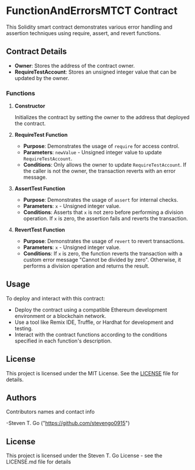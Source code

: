 # FunctionAndErrorsMTCT Contract

This Solidity smart contract demonstrates various error handling and assertion techniques using require, assert, and revert functions.

## Contract Details

- **Owner**: Stores the address of the contract owner.
- **RequireTestAccount**: Stores an unsigned integer value that can be updated by the owner.
  
### Functions

1. **Constructor**

   Initializes the contract by setting the owner to the address that deployed the contract.

2. **RequireTest Function**

   - **Purpose**: Demonstrates the usage of `require` for access control.
   - **Parameters**: `newValue` - Unsigned integer value to update `RequireTestAccount`.
   - **Conditions**: Only allows the owner to update `RequireTestAccount`. If the caller is not the owner, the transaction reverts with an error message.

3. **AssertTest Function**

   - **Purpose**: Demonstrates the usage of `assert` for internal checks.
   - **Parameters**: `x` - Unsigned integer value.
   - **Conditions**: Asserts that `x` is not zero before performing a division operation. If `x` is zero, the assertion fails and reverts the transaction.

4. **RevertTest Function**

   - **Purpose**: Demonstrates the usage of `revert` to revert transactions.
   - **Parameters**: `x` - Unsigned integer value.
   - **Conditions**: If `x` is zero, the function reverts the transaction with a custom error message "Cannot be divided by zero". Otherwise, it performs a division operation and returns the result.

## Usage

To deploy and interact with this contract:
- Deploy the contract using a compatible Ethereum development environment or a blockchain network.
- Use a tool like Remix IDE, Truffle, or Hardhat for development and testing.
- Interact with the contract functions according to the conditions specified in each function's description.

## License

This project is licensed under the MIT License. See the [LICENSE](./LICENSE) file for details.

  
## Authors

Contributors names and contact info

-Steven T. Go ("https://github.com/stevengo0915")


## License

This project is licensed under the Steven T. Go License - see the LICENSE.md file for details
